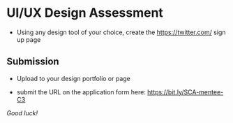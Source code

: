 # UI/UX Design Assessment  
- Using any design tool of your choice, create the https://twitter.com/ sign up page

## Submission
- Upload to your design portfolio or page 

- submit the URL on the application form here: https://bit.ly/SCA-mentee-C3

*Good luck!*
